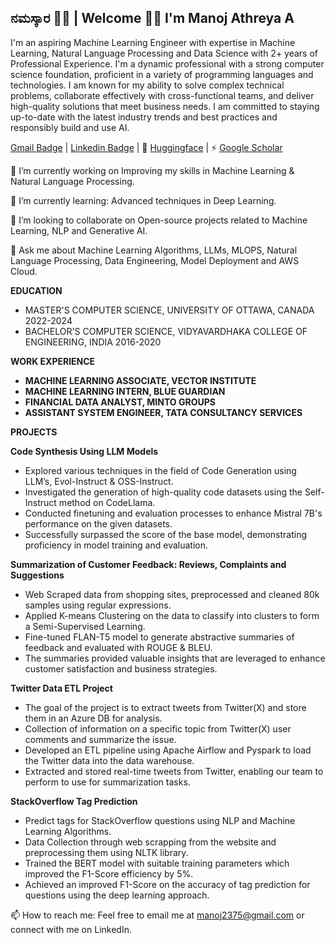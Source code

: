 ನಮಸ್ಕಾರ 🙏🏻 | Welcome 👋🏼 I'm Manoj Athreya A 
---------------------------------------------------------------------------------------------------------------------------------------------------------------------------------------------------
I'm an aspiring Machine Learning Engineer with expertise in Machine Learning, Natural Language Processing and Data Science with 2+ years of Professional Experience. 
I'm a dynamic professional with a strong computer science foundation, proficient in a variety of programming languages and technologies. I am known for my ability to solve complex technical problems, collaborate effectively with cross-functional teams, and deliver high-quality solutions that meet business needs. I am committed to staying up-to-date with the latest industry trends and best practices and responsibly build and use AI.

[Gmail Badge](manoj2375@gmail.com) | [Linkedin Badge](https://www.linkedin.com/in/manojathreyaa/]) | 🤖 [Huggingface](https://huggingface.co/Villian7) | ⚡ [Google Scholar](https://scholar.google.ca/citations?user=QHLQdloAAAAJ&hl=en)

🔭 I’m currently working on Improving my skills in Machine Learning & Natural Language Processing.

🌱 I’m currently learning: Advanced techniques in Deep Learning.

👯 I’m looking to collaborate on Open-source projects related to Machine Learning, NLP and Generative AI.

💬 Ask me about Machine Learning Algorithms, LLMs, MLOPS, Natural Language Processing, Data Engineering, Model Deployment and AWS Cloud.

**EDUCATION**

- MASTER'S COMPUTER SCIENCE, UNIVERSITY OF OTTAWA, CANADA 2022-2024
- BACHELOR'S COMPUTER SCIENCE, VIDYAVARDHAKA COLLEGE OF ENGINEERING, INDIA 2016-2020

**WORK EXPERIENCE**

- **MACHINE LEARNING ASSOCIATE, VECTOR INSTITUTE**
- **MACHINE LEARNING INTERN, BLUE GUARDIAN**
- **FINANCIAL DATA ANALYST, MINTO GROUPS**
- **ASSISTANT SYSTEM ENGINEER, TATA CONSULTANCY SERVICES**

**PROJECTS**

**Code Synthesis Using LLM Models**

- Explored various techniques in the field of Code Generation using LLM’s, Evol-Instruct & OSS-Instruct.
- Investigated the generation of high-quality code datasets using the Self-Instruct method on CodeLlama.
- Conducted finetuning and evaluation processes to enhance Mistral 7B's performance on the given datasets.
- Successfully surpassed the score of the base model, demonstrating proficiency in model training and evaluation.


**Summarization of Customer Feedback: Reviews, Complaints and Suggestions**

- Web Scraped data from shopping sites, preprocessed and cleaned 80k samples using regular expressions.
- Applied K-means Clustering on the data to classify into clusters to form a Semi-Supervised Learning.
- Fine-tuned FLAN-T5 model to generate abstractive summaries of feedback and evaluated with ROUGE & BLEU.
- The summaries provided valuable insights that are leveraged to enhance customer satisfaction and business strategies.

**Twitter Data ETL Project**

- The goal of the project is to extract tweets from Twitter(X) and store them in an Azure DB for analysis.
- Collection of information on a specific topic from Twitter(X) user comments and summarize the issue.
- Developed an ETL pipeline using Apache Airflow and Pyspark to load the Twitter data into the data warehouse.
- Extracted and stored real-time tweets from Twitter, enabling our team to perform to use for summarization tasks.

**StackOverflow Tag Prediction**

- Predict tags for StackOverflow questions using NLP and Machine Learning Algorithms.
- Data Collection through web scrapping from the website and preprocessing them using NLTK library.
- Trained the BERT model with suitable training parameters which improved the F1-Score efficiency by 5%.
- Achieved an improved F1-Score on the accuracy of tag prediction for questions using the deep learning approach.

📫 How to reach me: Feel free to email me at [manoj2375@gmail.com](manoj2375@gmail.com) or connect with me on LinkedIn.
